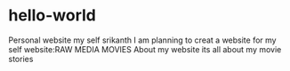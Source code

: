 # hello-world
Personal website 
my self srikanth
I am planning to creat a website for my self
website:RAW MEDIA MOVIES
About my website
its all about my movie stories
